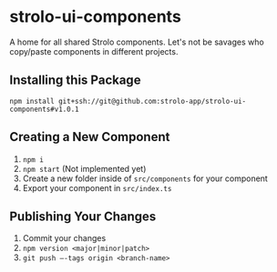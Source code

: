 # strolo-ui-components

A home for all shared Strolo components. Let's not be savages who copy/paste components in different projects.

## Installing this Package

`npm install git+ssh://git@github.com:strolo-app/strolo-ui-components#v1.0.1`

## Creating a New Component

1. `npm i`
2. `npm start` (Not implemented yet)
3. Create a new folder inside of `src/components` for your component
4. Export your component in `src/index.ts`

## Publishing Your Changes

1. Commit your changes
2. `npm version <major|minor|patch>`
3. `git push —-tags origin <branch-name>`
